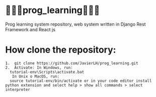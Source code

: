 # 👨🏽‍💻prog_learning👨🏽‍💻
Prog learning system repository, web system written in Django Rest Framework and React js
# How clone the repository:
```
1.  git clone https://github.com/JavierLH/prog_learning.git
2.  Activate: In Windows, run: 
  tutorial-env\Scripts\activate.bat
   In Unix o MacOS, run:
  source tutorial-env/bin/activate or in your code editor install python extension and select help > show all commands > select interpreter
```
